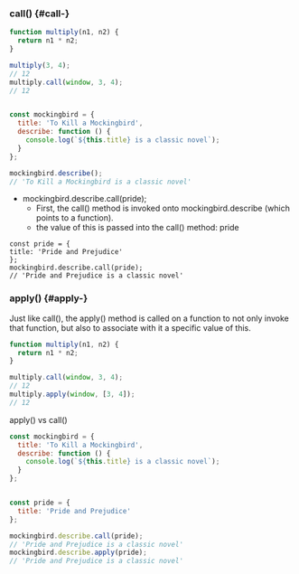 ### call\(\) {#call-}

```js
function multiply(n1, n2) {
  return n1 * n2;
}

multiply(3, 4);
// 12
multiply.call(window, 3, 4);
// 12


const mockingbird = {
  title: 'To Kill a Mockingbird',
  describe: function () {
    console.log(`${this.title} is a classic novel`);
  }
};

mockingbird.describe();
// 'To Kill a Mockingbird is a classic novel'


```



* mockingbird.describe.call\(pride\);
  * First, the call\(\) method is invoked onto mockingbird.describe \(which points to a function\).
  * the value of this is passed into the call\(\) method: pride

```
const pride = {
title: 'Pride and Prejudice'
};
mockingbird.describe.call(pride);
// 'Pride and Prejudice is a classic novel'
```

### apply\(\) {#apply-}

Just like call\(\), the apply\(\) method is called on a function to not only invoke that function, but also to associate with it a specific value of this. 

```js
function multiply(n1, n2) {
  return n1 * n2;
}

multiply.call(window, 3, 4);
// 12
multiply.apply(window, [3, 4]);
// 12

```

apply() vs call()

```js
const mockingbird = {
  title: 'To Kill a Mockingbird',
  describe: function () {
    console.log(`${this.title} is a classic novel`);
  }
};


const pride = {
  title: 'Pride and Prejudice'
};

mockingbird.describe.call(pride);
// 'Pride and Prejudice is a classic novel'
mockingbird.describe.apply(pride);
// 'Pride and Prejudice is a classic novel'
```



